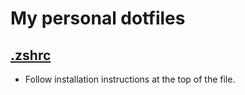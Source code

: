# My personal dotfiles

## [.zshrc](.zshrc)

- Follow installation instructions at the top of the file.
